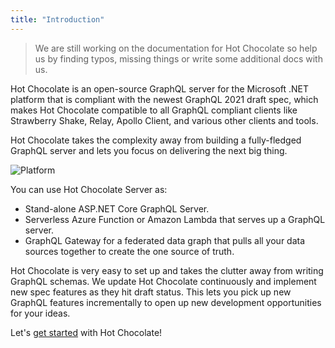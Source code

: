 ```yaml
---
title: "Introduction"
---
```


> We are still working on the documentation for Hot Chocolate so help us by finding typos, missing things or write some additional docs with us.

Hot Chocolate is an open-source GraphQL server for the Microsoft .NET platform that is compliant with the newest GraphQL 2021 draft spec, which makes Hot Chocolate compatible to all GraphQL compliant clients like Strawberry Shake, Relay, Apollo Client, and various other clients and tools.

Hot Chocolate takes the complexity away from building a fully-fledged GraphQL server and lets you focus on delivering the next big thing.

![Platform](../../images/platform.png)

You can use Hot Chocolate Server as:

- Stand-alone ASP.NET Core GraphQL Server.
- Serverless Azure Function or Amazon Lambda that serves up a GraphQL server.
- GraphQL Gateway for a federated data graph that pulls all your data sources together to create the one source of truth.

Hot Chocolate is very easy to set up and takes the clutter away from writing GraphQL schemas. We update Hot Chocolate continuously and implement new spec features as they hit draft status. This lets you pick up new GraphQL features incrementally to open up new development opportunities for your ideas.

Let's [get started](/docs/hotchocolate/v11/get-started) with Hot Chocolate!
